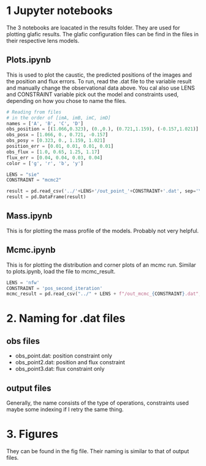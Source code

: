 # 1 Jupyter notebooks
The 3 notebooks are loacated in the results folder. They are used for plotting glafic results. The glafic configuration files can be find in the files in their respective lens models. 
## Plots.ipynb
This is used to plot the caustic, the predicted positions of the images and the position and flux errors. To run, read the .dat file to the variable result
and manually change the observational data above. You cal also use LENS and CONSTRAINT variable pick out the model and constraints used, depending on how you chose to name the files.
```python
# Reading from files
# in the order of [imA, imB, imC, imD] 
names = ['A', 'B', 'C', 'D']
obs_position = [(1.066,0.323), (0.,0.), (0.721,1.159), (-0.157,1.021)]
obs_posx = [1.066, 0., 0.721, -0.157]
obs_posy = [0.323, 0., 1.159, 1.021]
position_err = [0.01, 0.01, 0.01, 0.01]
obs_flux = [1.0, 0.65, 1.25, 1.17]
flux_err = [0.04, 0.04, 0.03, 0.04]
color = ['g', 'r', 'b', 'y']

LENS = "sie"
CONSTRAINT = "mcmc2"

result = pd.read_csv('../'+LENS+'/out_point_'+CONSTRAINT+'.dat', sep='\s+', skiprows=1, header=None, names=['pos_x', 'pos_y', 'mag', 'timedelay'])
result = pd.DataFrame(result)
```

## Mass.ipynb
This is for plotting the mass profile of the models. Probably not very helpful.

## Mcmc.ipynb
This is for plotting the distribution and corner plots of an mcmc run. Similar to plots.ipynb, load the file to mcmc_result.
```python
LENS = 'nfw'
CONSTRAINT = 'pos_second_iteration'
mcmc_result = pd.read_csv("../" + LENS + f"/out_mcmc_{CONSTRAINT}.dat", sep='\s+')
```
# 2. Naming for .dat files
## obs files
- obs_point.dat: position constraint only
- obs_point2.dat: position and flux constraint
- obs_point3.dat: flux constraint only

## output files
Generally, the name consists of the type of operations, constraints used maybe some indexing if I retry the same thing. 

# 3. Figures
They can be found in the fig file. Their naming is similar to that of output files. 
